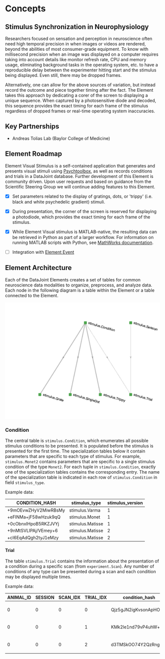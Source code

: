 # Concepts

## Stimulus Synchronization in Neurophysiology

Researchers focused on sensation and perception in neuroscience often need high temporal
precision in when images or videos are rendered, beyond the abilities of most
consumer-grade equipment. To know with millisecond precision when an image was displayed
on a computer requires taking into account details like monitor refresh rate, CPU and
memory usage, eliminating background tasks in the operating system, etc. to have a
reproducible delay between the experimenter hitting start and the stimulus being
displayed. Even still, there may be dropped frames.

Alternatively, one can allow for the above sources of variation, but instead record the
outcome and piece together timing after the fact. The Element takes this approach by
dedicating a corer of the screen to displaying a unique sequence. When captured by a
photosensitive diode and decoded, this sequence provides the exact timing for each frame
of the stimulus regardless of dropped frames or real-time operating system inaccuracies.

## Key Partnerships

+ Andreas Tolias Lab (Baylor College of Medicine)

## Element Roadmap

Element Visual Stimulus is a self-contained application that generates and presents 
visual stimuli using [Psychtoolbox](http://psychtoolbox.org), as well as records 
conditions and trials in a DataJoint database. Further development of this Element is 
community driven. Upon user requests and based on guidance from the Scientific Steering 
Group we will continue adding features to this Element.

- [x] Set parameters related to the display of gratings, dots, or 'trippy' (i.e. black and white psychedelic gradient) stimuli.

- [x] During presentation, the corner of the screen is reserved for displaying a photodiode, which provides the exact timing for each frame of the stimulus.

- [x] While Element Visual stimulus is MATLAB-native, the resulting data can be 
retrieved in Python as part of a larger workflow. For information on running MATLAB 
scripts with Python, see [MathWorks documentation](https://www.mathworks.com/help/matlab/matlab-engine-for-python.html).

- [ ] Integration with [Element Event](https://datajoint.com/docs/elements/element-event)

## Element Architecture

Each of the DataJoint Elements creates a set of tables for common neuroscience data modalities to organize, preprocess, and analyze data. Each node in the following diagram is a table within the Element or a table connected to the Element.

![pipeline](https://raw.githubusercontent.com/datajoint/element-visual-stimulus/main/images/pipeline.png)

### Condition

The central table is `stimulus.Condition`, which enumerates all possible stimulus
conditions to be presented. It is populated before the stimulus is presented for the
first time. The specialization tables below it contain parameters that are specific to
each type of stimulus. For example, `stimulus.Monet2` contains parameters that are
specific to a single stimulus condition of the type `Monet2`. For each tuple in
`stimulus.Condition`, exactly one of the specialization tables contains the
corresponding entry. The name of the specialization table is indicated in each row of
`stimulus.Condition` in field `stimulus_type`. 

Example data:

|CONDITION_HASH      |stimulus_type   |stimulus_version|
| -----------------  | -------------- | -------------- |
|+9mOEvwZHyV2MiwRBsMy|stimulus.Varma  |1               |
|+eFINMa+jF58wHzuk9qQ|stimulus.Monet  |1               |
|+0cObnxIHpoB5RKZJVYj|stimulus.Matisse|1               |
|+9nMtSVLIPAj/VEmey+6|stimulus.Matisse|2               |
|+cI6EqAdQgh2tyJ1eMzy|stimulus.Matisse|2               |

#### Trial

The table `stimulus.Trial` contains the information about the presentation of a
condition during a specific scan (from `experiment.Scan`).  Any number of conditions of
any type can be presented during a scan and each condition may be displayed multiple
times.

Example data:

|ANIMAL_ID|SESSION|SCAN_IDX|TRIAL_IDX|condition_hash  |last_flip|trial_ts   |flip_times|
| ---     | ---   | ---| ---     | ---                | ---     | ---       | ---      |
|0        |0      |0       |0    |Qjz5gJN2igKvsonApHO1|21322|2022-04-21 16:23:40|=BLOB=|
|0        |0      |0       |1    |KMk2le1nd79vP4uhW+lG|21324|2022-04-21 16:23:42|=BLOB=|
|0        |0      |0       |2    |d3TMSkOO74Y2QzRngY9r|21325|2022-04-21 16:23:43|=BLOB=|
